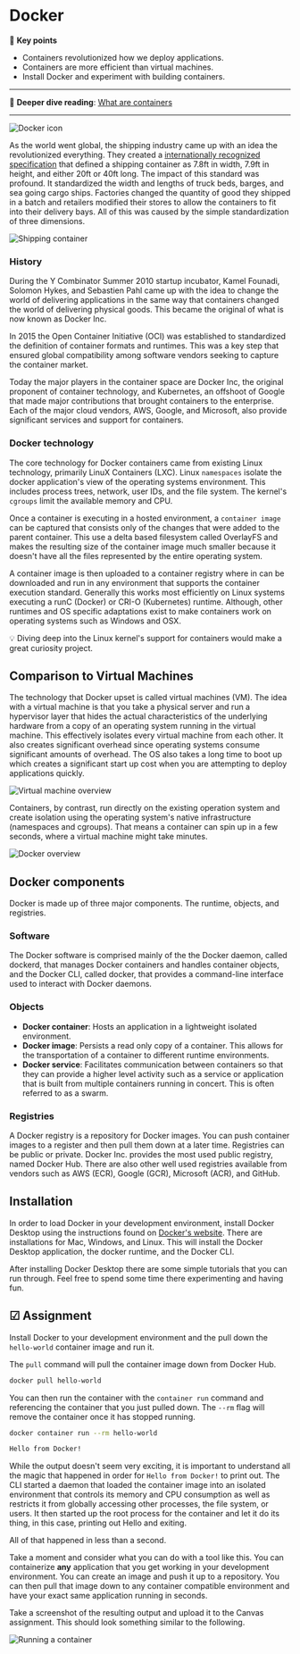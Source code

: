# Docker

🔑 **Key points**

- Containers revolutionized how we deploy applications.
- Containers are more efficient than virtual machines.
- Install Docker and experiment with building containers.

---

📖 **Deeper dive reading**: [What are containers](https://www.docker.com/resources/what-container/)

---

![Docker icon](dockerIcon.png)

As the world went global, the shipping industry came up with an idea the revolutionized everything. They created a [internationally recognized specification](https://cdn.standards.iteh.ai/samples/76912/7354663676144f8ab1a7b57cb573b0a6/ISO-668-2020.pdf) that defined a shipping container as 7.8ft in width, 7.9ft in height, and either 20ft or 40ft long. The impact of this standard was profound. It standardized the width and lengths of truck beds, barges, and sea going cargo ships. Factories changed the quantity of good they shipped in a batch and retailers modified their stores to allow the containers to fit into their delivery bays. All of this was caused by the simple standardization of three dimensions.

![Shipping container](shippingContainer.png)

### History

During the Y Combinator Summer 2010 startup incubator, Kamel Founadi, Solomon Hykes, and Sebastien Pahl came up with the idea to change the world of delivering applications in the same way that containers changed the world of delivering physical goods. This became the original of what is now known as Docker Inc.

In 2015 the Open Container Initiative (OCI) was established to standardized the definition of container formats and runtimes. This was a key step that ensured global compatibility among software vendors seeking to capture the container market.

Today the major players in the container space are Docker Inc, the original proponent of container technology, and Kubernetes, an offshoot of Google that made major contributions that brought containers to the enterprise. Each of the major cloud vendors, AWS, Google, and Microsoft, also provide significant services and support for containers.

### Docker technology

The core technology for Docker containers came from existing Linux technology, primarily LinuX Containers (LXC). Linux `namespaces` isolate the docker application's view of the operating systems environment. This includes process trees, network, user IDs, and the file system. The kernel's `cgroups` limit the available memory and CPU.

Once a container is executing in a hosted environment, a `container image` can be captured that consists only of the changes that were added to the parent container. This use a delta based filesystem called OverlayFS and makes the resulting size of the container image much smaller because it doesn't have all the files represented by the entire operating system.

A container image is then uploaded to a container registry where in can be downloaded and run in any environment that supports the container execution standard. Generally this works most efficiently on Linux systems executing a runC (Docker) or CRI-O (Kubernetes) runtime. Although, other runtimes and OS specific adaptations exist to make containers work on operating systems such as Windows and OSX.

💡 Diving deep into the Linux kernel's support for containers would make a great curiosity project.

## Comparison to Virtual Machines

The technology that Docker upset is called virtual machines (VM). The idea with a virtual machine is that you take a physical server and run a hypervisor layer that hides the actual characteristics of the underlying hardware from a copy of an operating system running in the virtual machine. This effectively isolates every virtual machine from each other. It also creates significant overhead since operating systems consume significant amounts of overhead. The OS also takes a long time to boot up which creates a significant start up cost when you are attempting to deploy applications quickly.

![Virtual machine overview](virtualMachineOverview.png)

Containers, by contrast, run directly on the existing operation system and create isolation using the operating system's native infrastructure (namespaces and cgroups). That means a container can spin up in a few seconds, where a virtual machine might take minutes.

![Docker overview](dockerOverview.png)

## Docker components

Docker is made up of three major components. The runtime, objects, and registries.

### Software

The Docker software is comprised mainly of the the Docker daemon, called dockerd, that manages Docker containers and handles container objects, and the Docker CLI, called docker, that provides a command-line interface used to interact with Docker daemons.

### Objects

- **Docker container**: Hosts an application in a lightweight isolated environment.
- **Docker image**: Persists a read only copy of a container. This allows for the transportation of a container to different runtime environments.
- **Docker service**: Facilitates communication between containers so that they can provide a higher level activity such as a service or application that is built from multiple containers running in concert. This is often referred to as a swarm.

### Registries

A Docker registry is a repository for Docker images. You can push container images to a register and then pull them down at a later time. Registries can be public or private. Docker Inc. provides the most used public registry, named Docker Hub. There are also other well used registries available from vendors such as AWS (ECR), Google (GCR), Microsoft (ACR), and GitHub.

## Installation

In order to load Docker in your development environment, install Docker Desktop using the instructions found on [Docker's website](https://docs.docker.com/get-docker/). There are installations for Mac, Windows, and Linux. This will install the Docker Desktop application, the docker runtime, and the Docker CLI.

After installing Docker Desktop there are some simple tutorials that you can run through. Feel free to spend some time there experimenting and having fun.

## ☑ Assignment

Install Docker to your development environment and the pull down the `hello-world` container image and run it.

The `pull` command will pull the container image down from Docker Hub.

```sh
docker pull hello-world
```

You can then run the container with the `container run` command and referencing the container that you just pulled down. The `--rm` flag will remove the container once it has stopped running.

```sh
docker container run --rm hello-world

Hello from Docker!
```

While the output doesn't seem very exciting, it is important to understand all the magic that happened in order for `Hello from Docker!` to print out. The CLI started a daemon that loaded the container image into an isolated environment that controls its memory and CPU consumption as well as restricts it from globally accessing other processes, the file system, or users. It then started up the root process for the container and let it do its thing, in this case, printing out Hello and exiting.

All of that happened in less than a second.

Take a moment and consider what you can do with a tool like this. You can containerize **any** application that you get working in your development environment. You can create an image and push it up to a repository. You can then pull that image down to any container compatible environment and have your exact same application running in seconds.

Take a screenshot of the resulting output and upload it to the Canvas assignment. This should look something similar to the following.

![Running a container](runningAContainer.png)
